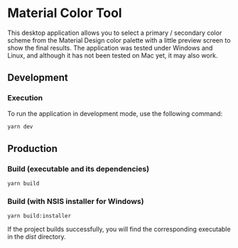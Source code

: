 # Material Color Tool
This desktop application allows you to select a primary / secondary color scheme from the Material Design color palette with a little preview screen to show the final results.
The application was tested under Windows and Linux, and although it has not been tested on Mac yet, it may also work.

## Development
### Execution
To run the application in development mode, use the following command:
```sh
yarn dev
```

## Production
### Build (executable and its dependencies)
```
yarn build
```

### Build (with NSIS installer for Windows)
```
yarn build:installer
```

If the project builds successfully, you will find the corresponding executable in the *dist* directory.

